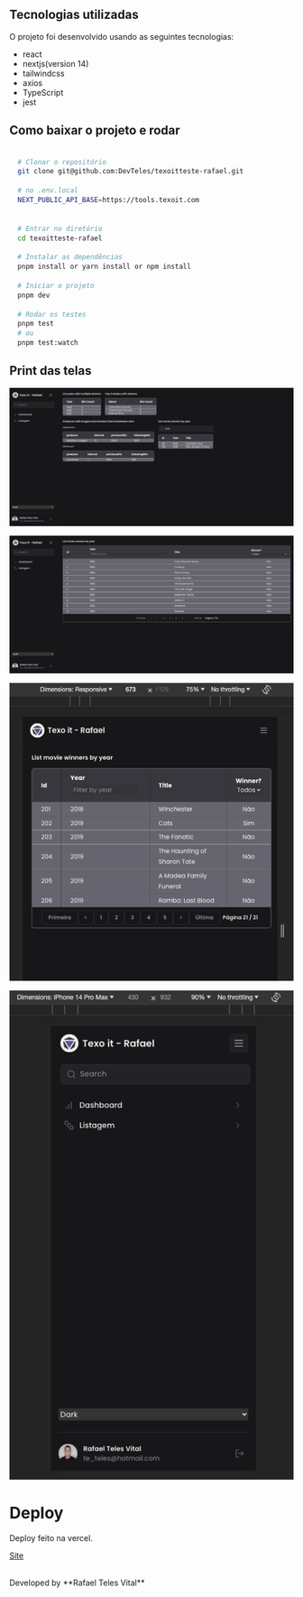 ## Tecnologias utilizadas

O projeto foi desenvolvido usando as seguintes tecnologias:

- react
- nextjs(version 14)
- tailwindcss
- axios
- TypeScript
- jest

## Como baixar o projeto e rodar

```bash

  # Clonar o repositório
  git clone git@github.com:DevTeles/texoitteste-rafael.git

  # no .env.local
  NEXT_PUBLIC_API_BASE=https://tools.texoit.com


  # Entrar no diretório
  cd texoitteste-rafael

  # Instalar as dependências
  pnpm install or yarn install or npm install

  # Iniciar o projeto
  pnpm dev

  # Rodar os testes 
  pnpm test
  # ou
  pnpm test:watch
```

## Print das telas
![Dash](./public/dash.png)

![Logo do Projeto](./public/list.png)

![Logo do Projeto](./public/list-mobile.png)

![Logo do Projeto](./public/menu-mobile.png)

# Deploy

Deploy feito na vercel.

<a href="https://texoitteste-rafael-git-master-rafaels-projects-d36ead32.vercel.app/">Site</a>

<br />
Developed by **Rafael Teles Vital**
